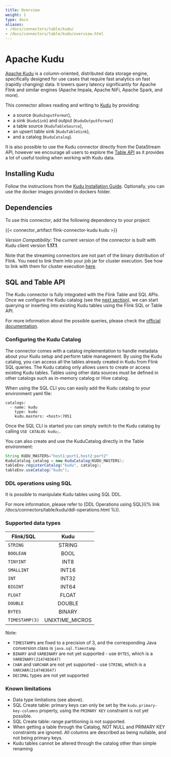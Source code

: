 ```yaml
---
title: Overview
weight: 1
type: docs
aliases:
- /docs/connectors/table/kudu/
- /docs/connectors/table/kudu/overview.html
---
```

<!--
Licensed to the Apache Software Foundation (ASF) under one
or more contributor license agreements.  See the NOTICE file
distributed with this work for additional information
regarding copyright ownership.  The ASF licenses this file
to you under the Apache License, Version 2.0 (the
"License"); you may not use this file except in compliance
with the License.  You may obtain a copy of the License at

  http://www.apache.org/licenses/LICENSE-2.0

Unless required by applicable law or agreed to in writing,
software distributed under the License is distributed on an
"AS IS" BASIS, WITHOUT WARRANTIES OR CONDITIONS OF ANY
KIND, either express or implied.  See the License for the
specific language governing permissions and limitations
under the License.
-->

# Apache Kudu

[Apache Kudu](https://kudu.apache.org) is a column-oriented, distributed data storage engine, specifically designed for use cases that require fast analytics on fast (rapidly changing) data. It lowers query latency significantly for Apache Flink and similar engines (Apache Impala, Apache NiFi, Apache Spark, and more).

This connector allows reading and writing to [Kudu](https://kudu.apache.org) by providing:

- a source (```KuduInputFormat```),
- a sink (```KuduSink```) and output (```KuduOutputFormat```)
- a table source (`KuduTableSource`),
- an upsert table sink (`KuduTableSink`),
- and a catalog (`KuduCatalog`).

It is also possible to use the Kudu connector directly from the DataStream API, however we
encourage all users to explore the [Table API](#sql-and-table-api) as it provides a lot of useful tooling when working
with Kudu data.

## Installing Kudu

Follow the instructions from the [Kudu Installation Guide](https://kudu.apache.org/docs/installation.html).
Optionally, you can use the docker images provided in dockers folder.

## Dependencies

To use this connector, add the following dependency to your project:

{{< connector_artifact flink-connector-kudu kudu >}}

*Version Compatibility*: The current version of the connector is built with Kudu client version **1.17.1**.

Note that the streaming connectors are not part of the binary distribution of Flink. You need to link them into your job jar for cluster execution.
See how to link with them for cluster execution [here](https://nightlies.apache.org/flink/flink-docs-stable/docs/dev/configuration/overview/).

## SQL and Table API

The Kudu connector is fully integrated with the Flink Table and SQL APIs. Once we configure the Kudu catalog (see the [next section](#configuring-the-kudu-catalog)), we can start querying or inserting into existing Kudu tables using the Flink SQL or Table API.

For more information about the possible queries, please check the [official documentation](https://nightlies.apache.org/flink/flink-docs-stable/docs/dev/table/sql/overview/).

### Configuring the Kudu Catalog

The connector comes with a catalog implementation to handle metadata about your Kudu setup and perform table management.
By using the Kudu catalog, you can access all the tables already created in Kudu from Flink SQL queries. The Kudu catalog only
allows users to create or access existing Kudu tables. Tables using other data sources must be defined in other catalogs such as
in-memory catalog or Hive catalog.

When using the SQL CLI you can easily add the Kudu catalog to your environment yaml file:

```
catalogs:
  - name: kudu
    type: kudu
    kudu.masters: <host>:7051
```

Once the SQL CLI is started you can simply switch to the Kudu catalog by calling `USE CATALOG kudu;`.

You can also create and use the KuduCatalog directly in the Table environment:

```java
String KUDU_MASTERS="host1:port1,host2:port2"
KuduCatalog catalog = new KuduCatalog(KUDU_MASTERS);
tableEnv.registerCatalog("kudu", catalog);
tableEnv.useCatalog("kudu");
```

### DDL operations using SQL

It is possible to manipulate Kudu tables using SQL DDL. 

For more information, please refer to [DDL Operations using SQL]({% link /docs/connectors/table/kudu/ddl-operations.html %}).

### Supported data types

| Flink/SQL      |      Kudu      |
| ---------------- | :---------------: |
| `STRING`       |     STRING     |
| `BOOLEAN`      |      BOOL      |
| `TINYINT`      |      INT8      |
| `SMALLINT`     |      INT16      |
| `INT`          |      INT32      |
| `BIGINT`       |      INT64      |
| `FLOAT`        |      FLOAT      |
| `DOUBLE`       |     DOUBLE     |
| `BYTES`        |     BINARY     |
| `TIMESTAMP(3)` | UNIXTIME_MICROS |

Note:

* `TIMESTAMP`s are fixed to a precision of 3, and the corresponding Java conversion class is `java.sql.Timestamp`
* `BINARY` and `VARBINARY` are not yet supported - use `BYTES`, which is a `VARBINARY(2147483647)`
* `CHAR` and `VARCHAR` are not yet supported - use `STRING`, which is a `VARCHAR(2147483647)`
* `DECIMAL` types are not yet supported

### Known limitations

* Data type limitations (see above).
* SQL Create table: primary keys can only be set by the `kudu.primary-key-columns` property, using the
  `PRIMARY KEY` constraint is not yet possible.
* SQL Create table: range partitioning is not supported.
* When getting a table through the Catalog, NOT NULL and PRIMARY KEY constraints are ignored. All columns
  are described as being nullable, and not being primary keys.
* Kudu tables cannot be altered through the catalog other than simple renaming
